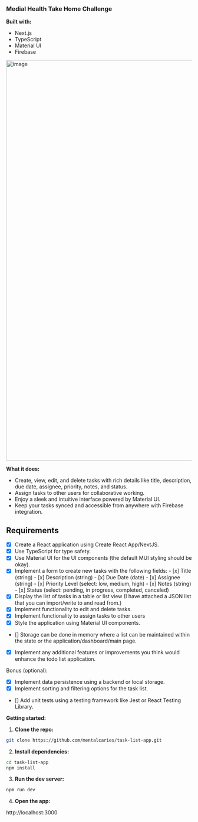 ### Medial Health Take Home Challenge

**Built with:**

* Next.js
* TypeScript
* Material UI
* Firebase

<img width="1085" alt="image" src="https://github.com/mentalcaries/medial-takehome/assets/77761206/a0ccad46-f106-485a-9224-99b7b22ba312">


**What it does:**

* Create, view, edit, and delete tasks with rich details like title, description, due date, assignee, priority, notes, and status.
* Assign tasks to other users for collaborative working.
* Enjoy a sleek and intuitive interface powered by Material UI.
* Keep your tasks synced and accessible from anywhere with Firebase integration.


## Requirements
- [x] Create a React application using Create React App/NextJS.
- [x] Use TypeScript for type safety.
- [x] Use Material UI for the UI components (the default MUI styling should be okay).
- [x] Implement a form to create new tasks with the following fields:
      - [x] Title (string)
      - [x] Description (string)
      - [x] Due Date (date)
      - [x] Assignee (string)
      - [x] Priority Level (select: low, medium, high)
      - [x] Notes (string)
      - [x] Status (select: pending, in progress, completed, canceled)
- [x] Display the list of tasks in a table or list view (I have attached a JSON list that you can import/write to and read from.)
- [x] Implement functionality to edit and delete tasks.
- [x] Implement functionality to assign tasks to other users 
- [x] Style the application using Material UI components.
- [] Storage can be done in memory where a list can be maintained within the state or the application/dashboard/main page. 
- [x] Implement any additional features or improvements you think would enhance the todo list application.

Bonus (optional):

- [x] Implement data persistence using a backend or local storage.
- [x] Implement sorting and filtering options for the task list.
- [] Add unit tests using a testing framework like Jest or React Testing Library.

**Getting started:**

1. **Clone the repo:**

```bash
git clone https://github.com/mentalcaries/task-list-app.git
```

2. **Install dependencies:**

```bash
cd task-list-app
npm install
```

3. **Run the dev server:**

```bash
npm run dev
```

4. **Open the app:**

http://localhost:3000


